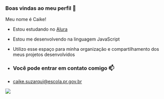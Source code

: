 ###  Boas vindas ao meu perfil 🍉

Meu nome é Caike!

- Estou estudando no [Alura](https://www.alura.com.br)
- Estou me desenvolvendo na linguagem JavaScript
- Utilizo esse espaço para minha organização e compartilhamento dos meus projetos desenvolvidos

- ### Você pode entrar em contato comigo 📫
- caike.suzarqui@escola.pr.gov.br

![](https://media1.tenor.com/m/tyaej0WHQd0AAAAd/cat-sleep.gif)
